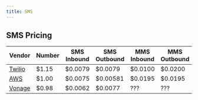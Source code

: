 ```yaml
---
title: SMS
---
```


## SMS Pricing


| Vendor | Number | SMS Inbound | SMS Outbound | MMS Inbound | MMS Outbound |
| ------ | ------ | ----------- | ------------ | ---------- | ------------ |
| [Twilio](https://www.twilio.com/en-us/sms/pricing/us) | $1.15 | $0.0079 | $0.0079  | $0.0100 | $0.0200 |
| [AWS](https://aws.amazon.com/pinpoint/pricing/)       | $1.00 | $0.0075 | $0.00581 | $0.0195 | $0.0195 |
| [Vonage](https://www.vonage.com/communications-apis/sms/pricing/)       | $0.98 | $0.0062  | $0.0077 | ??? | ??? |